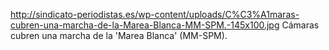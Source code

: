 http://sindicato-periodistas.es/wp-content/uploads/C%C3%A1maras-cubren-una-marcha-de-la-Marea-Blanca-MM-SPM.-145x100.jpg
Cámaras cubren una marcha de la 'Marea Blanca' (MM-SPM).
